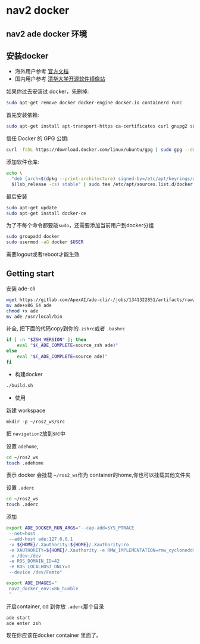 # nav2 docker 
nav2 ade docker 环境
---

## 安装docker
 * 海外用户参考 [官方文档](https://docs.docker.com/engine/install/ubuntu/)
 * 国内用户参考 [清华大学开源软件镜像站](https://mirrors.tuna.tsinghua.edu.cn/help/docker-ce/)

 如果你过去安装过 docker，先删掉:

```bash
sudo apt-get remove docker docker-engine docker.io containerd runc
```
首先安装依赖:

```bash
sudo apt-get install apt-transport-https ca-certificates curl gnupg2 software-properties-common
```

信任 Docker 的 GPG 公钥:

```bash
curl -fsSL https://download.docker.com/linux/ubuntu/gpg | sudo gpg --dearmor -o /etc/apt/keyrings/docker.gpg
```

添加软件仓库:

```bash
echo \
  "deb [arch=$(dpkg --print-architecture) signed-by=/etc/apt/keyrings/docker.gpg] https://mirrors.tuna.tsinghua.edu.cn/docker-ce/linux/ubuntu \
  $(lsb_release -cs) stable" | sudo tee /etc/apt/sources.list.d/docker.list > /dev/null
```

最后安装

```bash
sudo apt-get update
sudo apt-get install docker-ce
```

为了不每个命令都要敲`sudo`，还需要添加当前用户到docker分组

```bash
sudo groupadd docker
sudo usermod -aG docker $USER
```
需要logout或者reboot才能生效

##  Getting start
安装 ade-cli
```bash
wget https://gitlab.com/ApexAI/ade-cli/-/jobs/1341322851/artifacts/raw/dist/ade+x86_64
mv ade+x86_64 ade
chmod +x ade
mv ade /usr/local/bin
```

补全, 把下面的代码copy到你的`.zshrc`或者 `.bashrc`

```bash
if [ -n "$ZSH_VERSION" ]; then
    eval "$(_ADE_COMPLETE=source_zsh ade)"
else
    eval "$(_ADE_COMPLETE=source ade)"
fi
```
* 构建docker

```bash
./build.sh

```

* 使用

新建 workspace

```
mkdir -p ~/ros2_ws/src
```
把 `navigation2`放到src中

设置 `adehome`, 

```bash
cd ~/ros2_ws
touch .adehome
```
表示 docker 会挂载 `~/ros2_ws`作为 container的home,你也可以挂载其他文件夹

设置 `.aderc`

```bash
cd ~/ros2_ws
touch .aderc
```

添加

```bash
export ADE_DOCKER_RUN_ARGS="--cap-add=SYS_PTRACE
 --net=host
 --add-host ade:127.0.0.1
 -v ${HOME}/.Xauthority:${HOME}/.Xauthority:ro
 -e XAUTHORITY=${HOME}/.Xauthority -e RMW_IMPLEMENTATION=rmw_cyclonedds_cpp 
 -v /dev:/dev
 -e ROS_DOMAIN_ID=42
 -e ROS_LOCALHOST_ONLY=1
 --device /dev/Femto"

export ADE_IMAGES="
 nav2_docker_env:x86_humble
 "
```

开启container, cd 到你放 `.aderc`那个目录

```bash
ade start
ade enter zsh
```
现在你应该在docker container 里面了。
